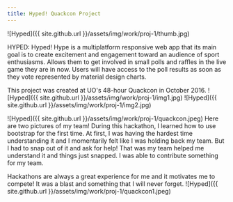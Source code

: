 ```yaml
---
title: Hyped! Quackcon Project
---
```


![Hyped]({{ site.github.url }}/assets/img/work/proj-1/thumb.jpg)

HYPED: Hyped! Hype is a multiplatform responsive web app that its main goal is to create excitement and engagement toward an audience of sport enthusiasms. Allows them to get involved in small polls and raffles in the live game they are in now. Users will have access to the poll results as soon as they vote represented by material design charts.

This project was created at UO's 48-hour Quackcon in October 2016.
![Hyped]({{ site.github.url }}/assets/img/work/proj-1/img1.jpg)
![Hyped]({{ site.github.url }}/assets/img/work/proj-1/img2.jpg)

![Hyped]({{ site.github.url }}/assets/img/work/proj-1/quackcon.jpeg)
Here are two pictures of my team! During this hackathon, I learned how to use bootstrap for the first time. At first, I was having the hardest time understanding it and I momentarily felt like I was holding back my team. But I had to snap out of it and ask for help! That was my team helped me understand it and things just snapped. I was able to contribute something for my team.

Hackathons are always a great experience for me and it motivates me to compete! It was a blast and something that I will never forget.
![Hyped]({{ site.github.url }}/assets/img/work/proj-1/quackcon1.jpeg)

